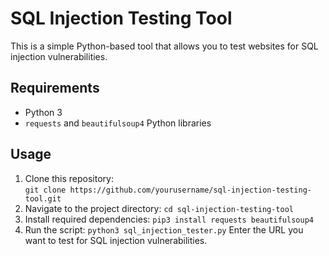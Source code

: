 # SQL Injection Testing Tool

This is a simple Python-based tool that allows you to test websites for SQL injection vulnerabilities.

## Requirements

- Python 3
- `requests` and `beautifulsoup4` Python libraries

## Usage

1. Clone this repository:  
   `git clone https://github.com/yourusername/sql-injection-testing-tool.git`
2. Navigate to the project directory:
   `cd sql-injection-testing-tool`
3. Install required dependencies:
   `pip3 install requests beautifulsoup4`
4. Run the script:
   `python3 sql_injection_tester.py`
   Enter the URL you want to test for SQL injection vulnerabilities.

